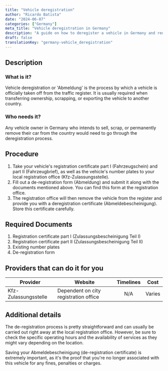 ```yaml
---
title: "Vehicle deregistration"
author: "Ricardo Batista"
date: "2024-06-07"
categories: ["Germany"]
meta_title: "Vehicle deregistration in Germany"
description: "A guide on how to deregister a vehicle in Germany and required procedures."
draft: false
translationKey: "germany-vehicle_deregistration"
---
```


## Description
### What is it?
Vehicle deregistration or 'Abmeldung' is the process by which a vehicle is officially taken off from the traffic register. It is usually required when transferring ownership, scrapping, or exporting the vehicle to another country.

### Who needs it?
Any vehicle owner in Germany who intends to sell, scrap, or permanently remove their car from the country would need to go through the deregistration process.

## Procedure
1. Take your vehicle's registration certificate part I (Fahrzeugschein) and part II (Fahrzeugbrief), as well as the vehicle's number plates to your local registration office (Kfz-Zulassungsstelle). 
2. Fill out a de-registration form (Abmeldung) and submit it along with the documents mentioned above. You can find this form at the registration office.
3. The registration office will then remove the vehicle from the register and provide you with a deregistration certificate (Abmeldebescheinigung). Store this certificate carefully.

## Required Documents
1. Registration certificate part I (Zulassungsbescheinigung Teil I)
2. Registration certificate part II (Zulassungsbescheinigung Teil II)
3. Existing number plates
4. De-registration form

## Providers that can do it for you

| Provider        |             Website                         |     Timelines      |       Cost             |
| --------------- | ---------------------------------- | :-------------: | :--------------: |
| Kfz-Zulassungsstelle  |  Dependent on city registration office  |      N/A          |        Varies      |

## Additional details
The de-registration process is pretty straightforward and can usually be carried out right away at the local registration office. However, be sure to check the specific operating hours and the availability of services as they might vary depending on the location. 

Saving your Abmeldebescheinigung (de-registration certificate) is extremely important, as it's the proof that you're no longer associated with this vehicle for any fines, penalties or charges.